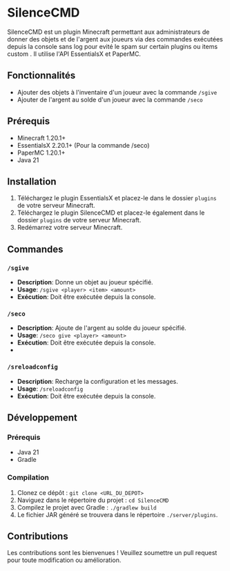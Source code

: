# SilenceCMD

SilenceCMD est un plugin Minecraft permettant aux administrateurs de donner des objets et de l'argent aux joueurs via des commandes exécutées depuis la console sans log pour evité le spam sur certain plugins ou items custom . Il utilise l'API EssentialsX et PaperMC.

## Fonctionnalités

- Ajouter des objets à l'inventaire d'un joueur avec la commande `/sgive`
- Ajouter de l'argent au solde d'un joueur avec la commande `/seco`

## Prérequis

- Minecraft 1.20.1+
- EssentialsX 2.20.1+ (Pour la commande /seco)
- PaperMC 1.20.1+
- Java 21

## Installation

1. Téléchargez le plugin EssentialsX et placez-le dans le dossier `plugins` de votre serveur Minecraft.
2. Téléchargez le plugin SilenceCMD et placez-le également dans le dossier `plugins` de votre serveur Minecraft.
3. Redémarrez votre serveur Minecraft.

## Commandes

### `/sgive`

- **Description**: Donne un objet au joueur spécifié.
- **Usage**: `/sgive <player> <item> <amount>`
- **Exécution**: Doit être exécutée depuis la console.

### `/seco`

- **Description**: Ajoute de l'argent au solde du joueur spécifié.
- **Usage**: `/seco give <player> <amount>`
- **Exécution**: Doit être exécutée depuis la console.
- 
### `/sreloadconfig`

- **Description**: Recharge la configuration et les messages.
- **Usage**: `/sreloadconfig`
- **Exécution**: Doit être exécutée depuis la console.

## Développement

### Prérequis

- Java 21
- Gradle

### Compilation

1. Clonez ce dépôt : `git clone <URL_DU_DEPOT>`
2. Naviguez dans le répertoire du projet : `cd SilenceCMD`
3. Compilez le projet avec Gradle : `./gradlew build`
4. Le fichier JAR généré se trouvera dans le répertoire `./server/plugins`.

## Contributions

Les contributions sont les bienvenues ! Veuillez soumettre un pull request pour toute modification ou amélioration.

